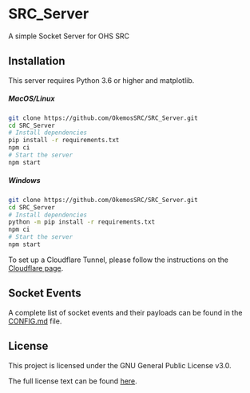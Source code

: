 # SRC_Server

A simple Socket Server for OHS SRC

## Installation

This server requires Python 3.6 or higher and matplotlib.
##### MacOS/Linux

```bash
git clone https://github.com/OkemosSRC/SRC_Server.git
cd SRC_Server
# Install dependencies
pip install -r requirements.txt
npm ci
# Start the server
npm start
```
##### Windows

```bash
git clone https://github.com/OkemosSRC/SRC_Server.git
cd SRC_Server
# Install dependencies
python -m pip install -r requirements.txt
npm ci
# Start the server
npm start
```

To set up a Cloudflare Tunnel, please follow the instructions on
the [Cloudflare page](https://www.cloudflare.com/products/tunnel/).

## Socket Events
A complete list of socket events and their payloads can be found in the [CONFIG.md](CONFIG.md) file.

## License
This project is licensed under the GNU General Public License v3.0.

The full license text can be found [here](LICENSE.md).
